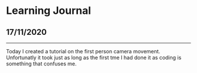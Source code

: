 # Learning Journal

## 17/11/2020

---

Today I created a tutorial on the first person camera movement. Unfortunatly it took just as long as the first tme I had done it as coding is something that confuses me.
